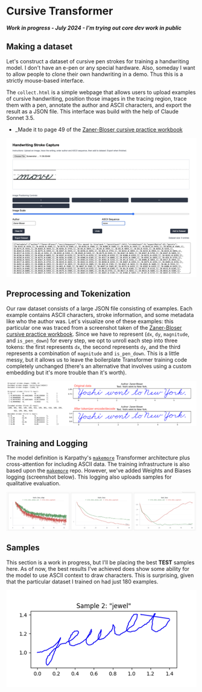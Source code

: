# Cursive Transformer

_**Work in progress - July 2024 - I'm trying out core dev work in public**_

## Making a dataset

Let's construct a dataset of cursive pen strokes for training a handwriting model. I don't have an e-pen or any special hardware. Also, someday I want to allow people to clone their own handwriting in a demo. Thus this is a strictly mouse-based interface.

The `collect.html` is a simple webpage that allows users to upload examples of cursive handwriting, position those images in the tracing region, trace them with a pen, annotate the author and ASCII characters, and export the result as a JSON file. This interface was build with the help of Claude Sonnet 3.5.

* _Made it to page 49 of the [Zaner-Bloser cursive practice workbook](static/Zaner-Bloser.pdf)

![collect](static/collect.png)


## Preprocessing and Tokenization

Our raw dataset consists of a large JSON file consisting of examples. Each example contains ASCII characters, stroke information, and some metadata like who the author was. Let's visualize one of these examples: this particular one was traced from a screenshot taken of the [Zaner-Bloser cursive practice workbook](static/Zaner-Bloser.pdf). Since we have to represent (`dx`, `dy`, `magnitude`, and `is_pen_down`) for every step, we opt to unroll each step into three tokens: the first represents `dx`, the second represents `dy`, and the third represents a combination of `magnitude` and `is_pen_down`. This is a little messy, but it allows us to leave the boilerplate Transformer training code completely unchanged (there's an alternative that involves using a custom embedding but it's more trouble than it's worth).

![tokenizer](static/encode_decode.png)

## Training and Logging

The model definition is Karpathy's [`makemore`](https://github.com/karpathy/makemore/blob/master/makemore.py) Transformer architecture plus cross-attention for including ASCII data. The training infrastructure is also based upon the [`makemore`](https://github.com/karpathy/makemore/blob/master/makemore.py) repo. However, we've added Weights and Biases logging (screenshot below). This logging also uploads samples for qualitative evaluation.

![tokenizer](static/wandb.png)

## Samples

This section is a work in progress, but I'll be placing the best **TEST** samples here. As of now, the best results I've achieved does show some ability for the model to use ASCII context to draw characters. This is surprising, given that the particular dataset I trained on had just 180 examples.

![test-sample](static/test-sample.png)